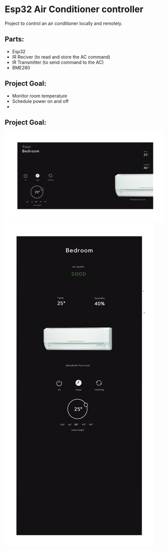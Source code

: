 # Esp32 Air Conditioner controller
Project to control an air conditioner locally and remotely.

## Parts:
- Esp32
- IR Reciver (to read and store the AC command)
- IR Transmitter (to send command to the AC)
- BME280

## Project Goal:
- Monitor room temperature
- Schedule power on and off
-  

## Project Goal:
![Desktop layout](/AC-RemoteControlUx.png?raw=true "Title")
![Mobile layout](/AC-RemoteControlUxMobile.png?raw=true "Title")
